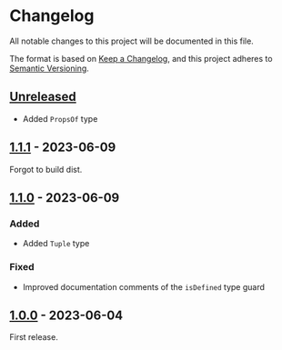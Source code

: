 # Changelog

All notable changes to this project will be documented in this file.

The format is based on [Keep a Changelog](https://keepachangelog.com/en/1.0.0/),
and this project adheres to [Semantic Versioning](https://semver.org/spec/v2.0.0.html).

## [Unreleased]

- Added `PropsOf` type

## [1.1.1] - 2023-06-09

Forgot to build dist.

## [1.1.0] - 2023-06-09

### Added

- Added `Tuple` type

### Fixed

- Improved documentation comments of the `isDefined` type guard

## [1.0.0] - 2023-06-04

First release.

[unreleased]: https://github.com/martendebruijn/types/compare/1.1.1...HEAD
[1.1.1]: https://github.com/olivierlacan/keep-a-changelog/compare/1.1.0...1.1.1
[1.1.0]: https://github.com/olivierlacan/keep-a-changelog/compare/1.0.0...1.1.0
[1.0.0]: https://github.com/martendebruijn/types/releases/tag/1.0.0

